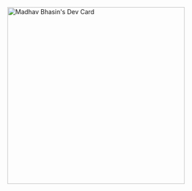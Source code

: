 <a href="https://app.daily.dev/manbhasin"><img src="https://api.daily.dev/devcards/636af9103d5f42f0b91b9152557888ce.png?r=6rj" width="400" alt="Madhav Bhasin's Dev Card"/></a>
